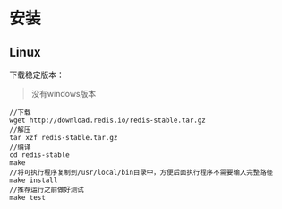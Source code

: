 # 安装
## Linux
下载稳定版本：
> 没有windows版本
``` shell
//下载
wget http://download.redis.io/redis-stable.tar.gz
//解压
tar xzf redis-stable.tar.gz
//编译
cd redis-stable
make
//将可执行程序复制到/usr/local/bin目录中，方便后面执行程序不需要输入完整路径
make install
//推荐运行之前做好测试
make test

```